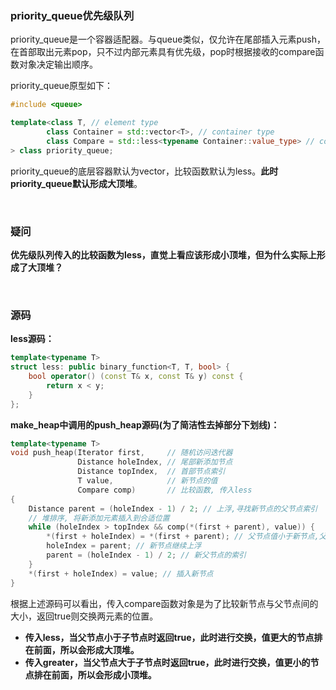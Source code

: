 ### priority_queue优先级队列

priority_queue是一个容器适配器。与queue类似，仅允许在尾部插入元素push，在首部取出元素pop，只不过内部元素具有优先级，pop时根据接收的compare函数对象决定输出顺序。

priority_queue原型如下：

```c++
#include <queue>

template<class T, // element type
		class Container = std::vector<T>, // container type
		class Compare = std::less<typename Container::value_type> // compare function obj
> class priority_queue;
```

priority_queue的底层容器默认为vector，比较函数默认为less。**此时priority_queue默认形成大顶堆**。

<br>

### 疑问

**优先级队列传入的比较函数为less，直觉上看应该形成小顶堆，但为什么实际上形成了大顶堆？**

<br>

### 源码

**less源码：**

```c++
template<typename T>
struct less: public binary_function<T, T, bool> {
    bool operator() (const T& x, const T& y) const {
        return x < y;
    }
};
```

**make_heap中调用的push_heap源码(为了简洁性去掉部分下划线)：**

```c++
template<typename T>
void push_heap(Iterator first,     // 随机访问迭代器
               Distance holeIndex, // 尾部新添加节点
               Distance topIndex,  // 首部节点索引
               T value,            // 新节点的值
               Compare comp)       // 比较函数, 传入less
{
    Distance parent = (holeIndex - 1) / 2; // 上浮,寻找新节点的父节点索引
    // 堆排序, 将新添加元素插入到合适位置
    while (holeIndex > topIndex && comp(*(first + parent), value)) {
        *(first + holeIndex) = *(first + parent); // 父节点值小于新节点,父节点下沉
        holeIndex = parent; // 新节点继续上浮
        parent = (holeIndex - 1) / 2; // 新父节点的索引
    }
    *(first + holeIndex) = value; // 插入新节点
}
```

根据上述源码可以看出，传入compare函数对象是为了比较新节点与父节点间的大小，返回true则交换两元素的位置。

- **传入less，当父节点小于子节点时返回true，此时进行交换，值更大的节点排在前面，所以会形成大顶堆。**
- **传入greater，当父节点大于子节点时返回true，此时进行交换，值更小的节点排在前面，所以会形成小顶堆。**